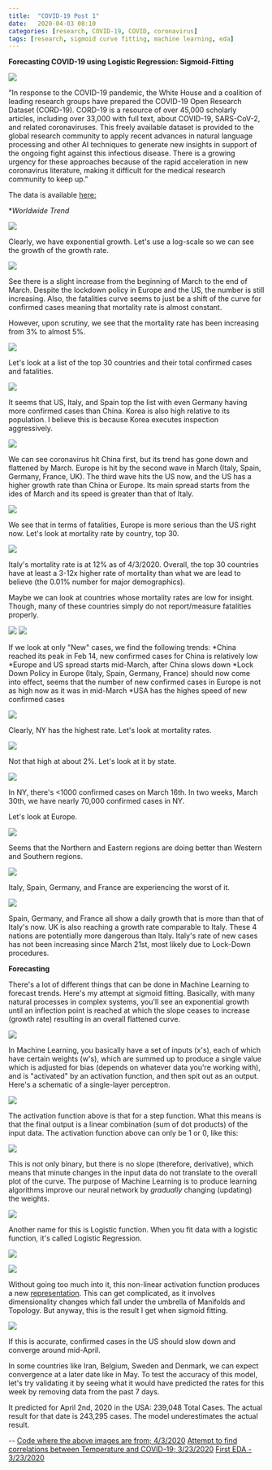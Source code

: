 ```yaml
---
title:  "COVID-19 Post 1"
date:   2020-04-03 08:10
categories: [research, COVID-19, COVID, coronavirus]
tags: [research, sigmoid curve fitting, machine learning, eda]
---
```

**Forecasting COVID-19 using Logistic Regression: Sigmoid-Fitting**

![](https://2s7gjr373w3x22jf92z99mgm5w-wpengine.netdna-ssl.com/wp-content/uploads/2020/02/coronavirus-768x432.jpg)

"In response to the COVID-19 pandemic, the White House and a coalition of leading research groups have prepared the COVID-19 Open Research Dataset (CORD-19). CORD-19 is a resource of over 45,000 scholarly articles, including over 33,000 with full text, about COVID-19, SARS-CoV-2, and related coronaviruses. This freely available dataset is provided to the global research community to apply recent advances in natural language processing and other AI techniques to generate new insights in support of the ongoing fight against this infectious disease. There is a growing urgency for these approaches because of the rapid acceleration in new coronavirus literature, making it difficult for the medical research community to keep up."

The data is available [here:](https://pages.semanticscholar.org/coronavirus-research)

**Worldwide Trend*

![](https://prettypositron.github.io/minimal/images/ww.png)

Clearly, we have exponential growth. Let's use a log-scale so we can see the growth of the growth rate. 

![](https://prettypositron.github.io/minimal/images/wwlog.png)

See there is a slight increase from the beginning of March to the end of March. Despite the lockdown policy in Europe and the US, the number is still increasing. Also, the fatalities curve seems to just be a shift of the curve for confirmed cases meaning that mortality rate is almost constant. 

However, upon scrutiny, we see that the mortality rate has been increasing from 3% to almost 5%.

![](https://prettypositron.github.io/minimal/images/wwmort.png)

Let's look at a list of the top 30 countries and their total confirmed cases and fatalities.

![](https://prettypositron.github.io/minimal/images/totalww.png)

It seems that US, Italy, and Spain top the list with even Germany having more confirmed cases than China. Korea is also high relative to its population. I believe this is because Korea executes inspection aggressively.

![](https://prettypositron.github.io/minimal/images/top30.png)

We can see coronavirus hit China first, but its trend has gone down and flattened by March. Europe is hit by the second wave in March (Italy, Spain, Germany, France, UK). The third wave hits the US now, and the US has a higher growth rate than China or Europe. Its main spread starts from the ides of March and its speed is greater than that of Italy.

![](https://prettypositron.github.io/minimal/images/top30fatalities.png)

We see that in terms of fatalities, Europe is more serious than the US right now. Let's look at mortality rate by country, top 30.

![](https://prettypositron.github.io/minimal/images/mortrate.png)

Italy's mortality rate is at 12% as of 4/3/2020. Overall, the top 30 countries have at least a 3-12x higher rate of mortality than what we are lead to believe (the 0.01% number for major demographics).

Maybe we can look at countries whose mortality rates are low for insight. Though, many of these countries simply do not report/measure fatalities properly.

![](https://prettypositron.github.io/minimal/images/fatalitiesmap.png)
![](https://prettypositron.github.io/minimal/images/mortalitymap.png)

If we look at only "New" cases, we find the following trends:
*China reached its peak in Feb 14, new confirmed cases for China is relatively low
*Europe and US spread starts mid-March, after China slows down
*Lock Down Policy in Europe (Italy, Spain, Germany, France) should now come into effect, seems that the number of new confirmed cases in Europe is not as high now as it was in mid-March
*USA has the highes speed of new confirmed cases

![](https://prettypositron.github.io/minimal/images/us.png)

Clearly, NY has the highest rate. Let's look at mortality rates.

![](https://prettypositron.github.io/minimal/images/usmort.png)

Not that high at about 2%. Let's look at it by state.

![](https://prettypositron.github.io/minimal/images/bystate.png)

In NY, there's <1000 confirmed cases on March 16th. In two weeks, March 30th, we have nearly 70,000 confirmed cases in NY. 

Let's look at Europe.

![](https://prettypositron.github.io/minimal/images/europemap.png)

Seems that the Northern and Eastern regions are doing better than Western and Southern regions.

![](https://prettypositron.github.io/minimal/images/europemconfirmed.png)

Italy, Spain, Germany, and France are experiencing the worst of it.

![](https://prettypositron.github.io/minimal/images/europefatalities.png)

Spain, Germany, and France all show a daily growth that is more than that of Italy's now. UK is also reaching a growth rate comparable to Italy. These 4 nations are potentially more dangerous than Italy. Italy's rate of new cases has not been increasing since March 21st, most likely due to Lock-Down procedures.

**Forecasting**

There's a lot of different things that can be done in Machine Learning to forecast trends. Here's my attempt at sigmoid fitting. Basically, with many natural processes in complex systems, you'll see an exponential growth until an inflection point is reached at which the slope ceases to increase (growth rate) resulting in an overall flattened curve. 

![](https://miro.medium.com/max/1280/1*sOtpVYq2Msjxz51XMn1QSA.png)

In Machine Learning, you basically have a set of inputs (x's), each of which have certain weights (w's), which are summed up to produce a single value which is adjusted for bias (depends on whatever data you're working with), and is "activated" by an activation function, and then spit out as an output. Here's a schematic of a single-layer perceptron. 

![](https://miro.medium.com/max/1400/1*v88ySSMr7JLaIBjwr4chTw.jpeg)

The activation function above is that for a step function. What this means is that the final output is a linear combination (sum of dot products) of the input data. The activation function above can only be 1 or 0, like this:

![](https://miro.medium.com/max/1298/1*xtRZobdx2L0CYYecyLFWEg.jpeg)

This is not only binary, but there is no slope (therefore, derivative), which means that minute changes in the input data do not translate to the overall plot of the curve. The purpose of Machine Learning is to produce learning algorithms improve our neural network by *gradually* changing (updating) the weights. 

![](https://miro.medium.com/max/1400/1*jyHcwrLJlSjQ7QfypGl1YA.jpeg)

Another name for this is Logistic function. When you fit data with a logistic function, it's called Logistic Regression.

![](https://rajputhimanshu.files.wordpress.com/2018/03/linear_vs_logistic_regression.jpg)

![](https://miro.medium.com/max/1280/1*sOtpVYq2Msjxz51XMn1QSA.png)

Without going too much into it, this non-linear activation function produces a new [representation](http://colah.github.io/posts/2014-03-NN-Manifolds-Topology/). This can get complicated, as it involves dimensionality changes which fall under the umbrella of Manifolds and Topology. But anyway, this is the result I get when sigmoid fitting.

![](https://prettypositron.github.io/minimal/images/sigmoidfitting.png)

If this is accurate, confirmed cases in the US should slow down and converge around mid-April. 

In some countries like Iran, Belgium, Sweden and Denmark, we can expect convergence at a later date like in May. To test the accuracy of this model, let's try validating it by seeing what it would have predicted the rates for this week by removing data from the past 7 days.

It predicted for April 2nd, 2020 in the USA: 239,048 Total Cases. The actual result for that date is 243,295 cases. The model underestimates the actual result.


--
[Code where the above images are from; 4/3/2020](https://prettypositron.github.io/minimal/COVID-19%20April%203.html)
[Attempt to find correlations between Temperature and COVID-19; 3/23/2020](https://prettypositron.github.io/minimal/COVID19-Temperature.html)
[First EDA - 3/23/2020](https://prettypositron.github.io/minimal/COVID19%20(1).html)
